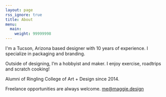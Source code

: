```yaml
---
layout: page
rss_ignore: true
title: About
menu:
  main:
    weight: 99999998
---
```


I'm a Tucson, Arizona based designer with 10 years of experience. I specialize in packaging and branding.

Outside of designing, I’m a hobbyist and maker. I enjoy exercise, roadtrips and scratch cooking!

Alumni of Ringling College of Art + Design since 2014.

Freelance opportunities are always welcome. me@maggie.design
